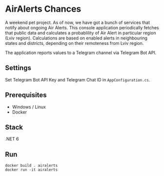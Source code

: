 # AirAlerts Chances

A weekend pet project. As of now, we have got a bunch of services that notify about ongoing Air Alerts. This console application periodically fetches that public data and calculates a probablility of Air Alert in particular region (Lviv region). Calculations are based on enabled alerts in neighbouring states and districts, depending on their remoteness from Lviv region.

The application reports values to a Telegram channel via Telegram Bot API.

## Settings

Set Telegram Bot API Key and Telegram Chat ID in `AppConfiguration.cs`.

## Prerequisites

- Windows / Linux
- Docker

## Stack

.NET 6

## Run

```
docker build . airalerts
docker run -it airalerts
```


